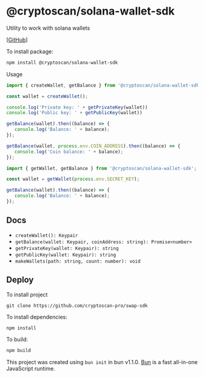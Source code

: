 # @cryptoscan/solana-wallet-sdk

Utility to work with solana wallets

[[GitHub](https://github.com/cryptoscan-pro/solana-wallet-sdk)]

To install package:


```bash
npm install @cryptoscan/solana-wallet-sdk
```

Usage

```javascript
import { createWallet, getBalance } from '@cryptoscan/solana-wallet-sdk';

const wallet = createWallet();

console.log('Private key: ' + getPrivateKey(wallet))
console.log('Public key: ' + getPublicKey(wallet))

getBalance(wallet).then((balance) => {
   console.log('Balance: ' + balance);
});

getBalance(wallet, process.env.COIN_ADDRESS).then((balance) => {
   console.log('Coin balance: ' + balance);
});
```

```javascript
import { getWallet, getBalance } from '@cryptoscan/solana-wallet-sdk';

const wallet = getWallet(process.env.SECRET_KEY);

getBalance(wallet).then((balance) => {
   console.log('Balance: ' + balance);
});
```

## Docs

- `createWallet(): Keypair`
- `getBalance(wallet: Keypair, coinAddress: string): Promise<number>`
- `getPrivateKey(wallet: Keypair): string`
- `getPublicKey(wallet: Keypair): string`
- `makeWallets(path: string, count: number): void`

## Deploy

To install project

```
git clone https://github.com/cryptoscan-pro/swap-sdk
```

To install dependencies:

```bash
npm install
```

To build:

```bash
npm build
```

This project was created using `bun init` in bun v1.1.0. [Bun](https://bun.sh) is a fast all-in-one JavaScript runtime.
